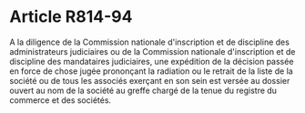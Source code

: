 # Article R814-94

A la diligence de la Commission nationale d'inscription et de discipline des administrateurs judiciaires ou de la Commission nationale d'inscription et de discipline des mandataires judiciaires, une expédition de la décision passée en force de chose jugée prononçant la radiation ou le retrait de la liste de la société ou de tous les associés exerçant en son sein est versée au dossier ouvert au nom de la société au greffe chargé de la tenue du registre du commerce et des sociétés.
